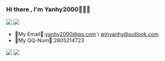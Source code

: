 ### Hi there , I'm Yanhy2000🎉🎉🎉

[![](https://img.shields.io/badge/Play-Minecraft%20Bedrock-33aadd?style=flat-square&logo=minecraft&logoColor=ffffff)](https://minecraft.net/)
[![](https://img.shields.io/badge/Play-Minecraft%20JE-33aadd?style=flat-square&logo=minecraft&logoColor=ffffff)](https://minecraft.net/)

- 📧My Email📧:[yanhy2000@qq.com](mailto:yanhy2000@qq.com) \ [winyanhy@outlook.com](mailto:winyanhy@outlook.com)
- 📱My QQ-Num📱:2805214723

<img align="center" hight=90% src="https://github-readme-stats.vercel.app/api?username=yanhy2000&locale=cn&show_icons=true&count_private=true&include_all_commits=true"/>
<img align="center" src="https://github-readme-stats.vercel.app/api/top-langs/?username=yanhy2000&locale=cn&layout=compact"/>


